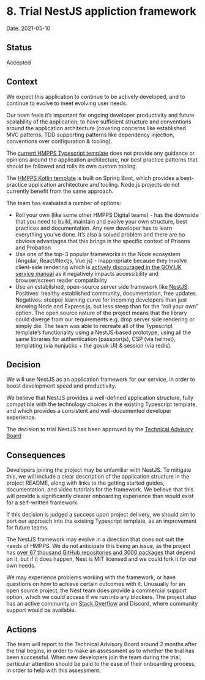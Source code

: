 # 8. Trial NestJS appliction framework

Date: 2021-05-10

## Status

Accepted

## Context

We expect this application to continue to be actively developed, and to continue to evolve to meet evolving user needs.

Our team feels it’s important for ongoing developer productivity and future scalability of the application, to have sufficient structure and conventions around the application architecture (covering concerns like established MVC patterns, TDD supporting patterns like dependency injection, conventions over configuration & tooling).

The [current HMPPS Typescript template](https://github.com/ministryofjustice/hmpps-template-typescript) does not provide any guidance or opinions around the application architecture, nor best practice patterns that should be followed and rolls its own custom tooling.

The [HMPPS Kotlin template](https://github.com/ministryofjustice/hmpps-template-kotlin) is built on Spring Boot, which provides a best-practice application architecture and tooling. Node.js projects do not currently benefit from the same approach.

The team has evaluated a number of options:

* Roll your own (like some other HMPPS Digital teams) - has the downside that you need to build, maintain and evolve your own structure, best practices and documentation. Any new developer has to learn everything you’ve done. It’s also a solved problem and there are no obvious advantages that this brings in the specific context of Prisons and Probation
* Use one of the top-3 popular frameworks in the Node ecosystem (Angular, React/Nextjs, Vue.js) - inappropriate because they involve client-side rendering which is [actively discouraged in the GOV.UK service manual](https://www.gov.uk/service-manual/technology/using-progressive-enhancement#using-interactive-elements) as it negatively impacts accessibility and browser/screen reader compatibility
* Use an established, open-source server side framework like [NestJS](https://nestjs.com/). Positives: healthy established community, documentation, free updates. Negatives: steeper learning curve for incoming developers than just knowing Node and Express.js, but less steep than for the “roll your own” option. The open source nature of the project means that the library could diverge from our requirements e.g. drop server side rendering or simply die. The team was able to recreate all of the Typescript template’s functionality using a NestJS-based prototype, using all the same libraries for authentication (passportjs), CSP (via helmet), templating (via nunjucks + the govuk UI) & session (via redis).

## Decision

We will use NestJS as an application framework for our service, in order to boost development speed and productivity.

We believe that NestJS provides a well-defined application structure, fully compatible with the technology choices in the existing Typescript template, and which provides a consistent and well-documented developer experience.

The decision to trial NestJS has been approved by the [Technical Advisory Board](https://dsdmoj.atlassian.net/wiki/spaces/NDSS/pages/3236135071/nestjs+New+Technology+Proposal)

## Consequences

Developers joining the project may be unfamiliar with NestJS. To mitigate this, we will include a clear description of the application structure in the project README, along with links to the getting started guides, documentation, and video tutorials for the framework. We believe that this will provide a significantly clearer onboarding experience than would exist for a self-written framework.

If this decision is judged a success upon project delivery, we should aim to port our approach into the existing Typescript template, as an improvement for future teams.

The NestJS framework may evolve in a direction that does not suit the needs of HMPPS. We do not anticipate this being an issue, as the project has [over 67 thousand GitHub repositories and 3000 packages](https://github.com/nestjs/nest/network/dependents) that depend on it, but if it does happen, Nest is MIT licensed and we could fork it for our own needs.

We may experience problems working with the framework, or have questions on how to achieve certain outcomes with it. Unusually for an open source project, the Nest team does provide a commercial support option, which we could access if we run into any blockers. The project also has an active community on [Stack Overflow](https://stackoverflow.com/questions/tagged/nestjs) and Discord, where community support would be available.

## Actions

The team will report to the Technical Advisory Board around 2 months after the trial begins, in order to make an assessment as to whether the trial has been successful. When new developers join the team during the trial, particular attention should be paid to the ease of their onboarding process, in order to help with this assessment.
